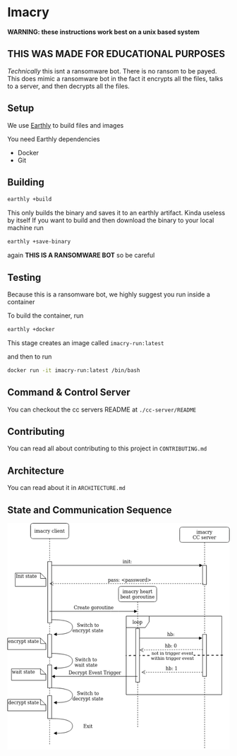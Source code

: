 # Imacry

**WARNING: these instructions work best on a unix based system**

## **THIS WAS MADE FOR EDUCATIONAL PURPOSES**

*Technically* this isnt a ransomware bot. There is no ransom to be payed.
This does mimic a ransomware bot in the fact it encrypts all the files, talks to a server, and then decrypts all the files. 

## Setup

We use [Earthly](https://earthly.dev) to build files and images

You need Earthly dependencies
* Docker
* Git 

## Building

``` sh
earthly +build
```

This only builds the binary and saves it to an earthly artifact. Kinda useless by itself
If you want to build and then download the binary to your local machine run 

``` sh
earthly +save-binary
```

again **THIS IS A RANSOMWARE BOT** so be careful

## Testing

Because this is a ransomware bot, we highly suggest you run inside a container

To build the container, run

``` sh
earthly +docker
```

This stage creates an image called `imacry-run:latest`

and then to run

``` sh
docker run -it imacry-run:latest /bin/bash
```

## Command & Control Server
You can checkout the cc servers README at `./cc-server/README`

## Contributing
You can read all about contributing to this project in `CONTRIBUTING.md`

## Architecture
You can read about it in `ARCHITECTURE.md`

## State and Communication Sequence

![Sequence Diagram](pictures/imacry_sequence_diagram.png)


